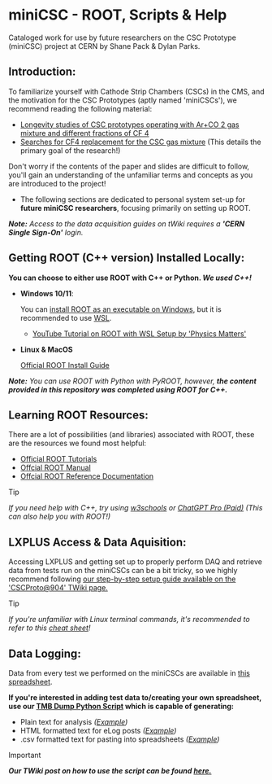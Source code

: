 # miniCSC - ROOT, Scripts & Help
Cataloged work for use by future researchers on the CSC Prototype (miniCSC) project at CERN by Shane Pack & Dylan Parks.

## Introduction:

To familiarize yourself with Cathode Strip Chambers (CSCs) in the CMS, and the motivation for the CSC Prototypes (aptly named 'miniCSCs'), we recommend reading the following material:
  - [Longevity studies of CSC prototypes operating with Ar+CO 2 gas mixture and different fractions of CF 4](https://link.springer.com/content/pdf/10.1140/epjp/s13360-023-04679-7.pdf) 
  - [Searches for CF4 replacement for the CSC gas mixture](https://indico.cern.ch/event/1022051/contributions/4319536/attachments/2231279/3780771/CSCsearchNewGas_210422_MiniWorkshop.pdf) (This details the primary goal of the research!)

Don't worry if the contents of the paper and slides are difficult to follow, you'll gain an understanding of the unfamiliar terms and concepts as you are introduced to the project!


  - The following sections are dedicated to personal system set-up for **future miniCSC researchers**, focusing primarily on setting up ROOT. 

***Note:** Access to the data acquisition guides on tWiki requires a **'CERN Single Sign-On'** login.*

## Getting ROOT (C++ version) Installed Locally:

**You can choose to either use ROOT with C++ or Python. _We used C++!_**

* **Windows 10/11**:
  
    You can [install ROOT as an executable on Windows](https://root.cern/install/all_releases/), but it is recommended to use [WSL](https://learn.microsoft.com/en-us/windows/wsl/install).

    - [YouTube Tutorial on ROOT with WSL Setup by 'Physics Matters'](https://youtu.be/pmfM4Zq6OQU?si=UIo0tsXVN-lnjHhA)

* **Linux & MacOS**

    [Official ROOT Install Guide](https://root.cern/install/)

***Note:** You can use ROOT with Python with PyROOT, however, **the content provided in this repository was completed using ROOT for C++.***

## Learning ROOT Resources:

There are a lot of possibilities (and libraries) associated with ROOT, these are the resources we found most helpful:

  - [Official ROOT Tutorials](https://root.cern/doc/master/group__Tutorials.html)
  - [Offcial ROOT Manual](https://root.cern/manual/functional_parts/)
  - [Offcial ROOT Reference Documentation](https://root.cern/doc/master/index.html)


  > [!TIP]
  >  _If you need help with C++, try using [w3schools](https://www.w3schools.com/cpp/default.asp) or [ChatGPT Pro (Paid)](https://chat.openai.com/) (This can also help you with ROOT!)_

## LXPLUS Access & Data Aquisition:

  Accessing LXPLUS and getting set up to properly perform DAQ and retrieve data from tests run on the miniCSCs can be a bit tricky, 
  so we highly recommend following [our step-by-step setup guide available on the 'CSCProto@904' TWiki page.](https://twiki.cern.ch/twiki/bin/view/CMS/DAQminiCSC)

  > [!TIP]
  >  _If you're unfamiliar with Linux terminal commands, it's recommended to refer to this [cheat sheet](https://www.geeksforgeeks.org/linux-commands-cheat-sheet/)!_

## Data Logging:

  Data from every test we performed on the miniCSCs are available in [this spreadsheet](https://docs.google.com/spreadsheets/d/1zSMEwGt_I1K-cLdwoXqq-PGu8aNxlSe0PZry_535MEk/edit?usp=sharing).

  **If you're interested in adding test data to/creating your own spreadsheet, use our [TMB Dump Python Script](https://github.com/shanepack/miniCSC/blob/main/tmb_dump_script.py) which is capable of generating:**
  
  - Plain text for analysis _([Example](https://twiki.cern.ch/twiki/pub/CMS/MiniCSCLogScript/elog_out.txt))_ 
  - HTML formatted text for eLog posts _([Example](https://twiki.cern.ch/twiki/pub/CMS/MiniCSCLogScript/HTML_EXAMPLE_elog_out.txt))_ 
  - .csv formatted text for pasting into spreadsheets _([Example](https://twiki.cern.ch/twiki/pub/CMS/MiniCSCLogScript/csv_out.txt))_ 

  > [!IMPORTANT]
  > **_Our TWiki post on how to use the script can be found [here.](https://twiki.cern.ch/twiki/bin/view/CMS/MiniCSCLogScript)_**
  

